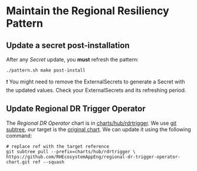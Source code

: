 # Maintain the Regional Resiliency Pattern

## Update a secret post-installation

After any _Secret_ update, you **must** refresh the pattern:

```shell
./pattern.sh make post-install
```

:exclamation: You might need to remove the ExternalSecrets to generate a Secret
with the updated values. Check your ExternalSecrets and its refreshing period.

## Update Regional DR Trigger Operator

The _Regional DR Operator_ chart is in [charts/hub/rdrtrigger][target-chart]. We use
[git subtree][subtree], our target is the [original chart][rdrtrigger].
We can update it using the following command:

```shell
# replace ref with the target reference
git subtree pull --prefix=charts/hub/rdrtrigger \
https://github.com/RHEcosystemAppEng/regional-dr-trigger-operator-chart.git ref --squash
```

[target-chart]: https://github.com/RHEcosystemAppEng/regional-resiliency-pattern/blob/main/charts/hub/rdrtrigger
[rdrtrigger]: https://github.com/RHEcosystemAppEng/regional-dr-trigger-operator-chart
[subtree]: https://docs.github.com/en/get-started/using-git/about-git-subtree-merges
